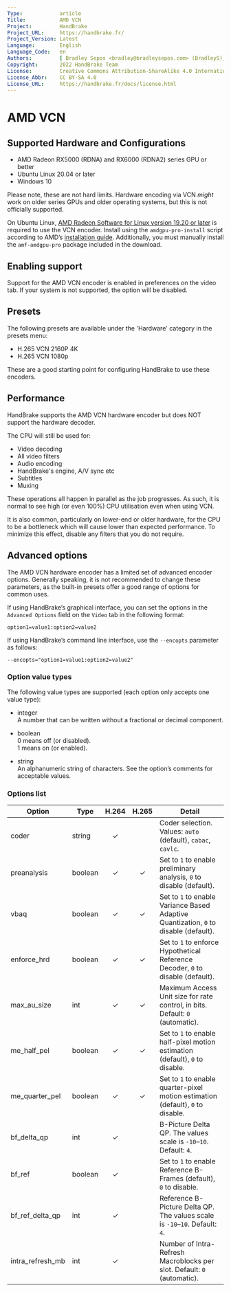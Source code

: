 ```yaml
---
Type:            article
Title:           AMD VCN
Project:         HandBrake
Project_URL:     https://handbrake.fr/
Project_Version: Latest
Language:        English
Language_Code:   en
Authors:         [ Bradley Sepos <bradley@bradleysepos.com> (BradleyS), Scott (s55) ]
Copyright:       2022 HandBrake Team
License:         Creative Commons Attribution-ShareAlike 4.0 International
License_Abbr:    CC BY-SA 4.0
License_URL:     https://handbrake.fr/docs/license.html
---
```


AMD VCN
=======

## Supported Hardware and Configurations

- AMD Radeon RX5000 (RDNA) and RX6000 (RDNA2) series GPU or better
- Ubuntu Linux 20.04 or later
- Windows 10

Please note, these are not hard limits. Hardware encoding via VCN *might* work on older series GPUs and older operating systems, but this is not officially supported.

On Ubuntu Linux, [AMD Radeon Software for Linux version 19.20 or later](https://www.amd.com/en/support/kb/release-notes/rn-amdgpu-unified-linux) is required to use the VCN encoder. Install using the `amdgpu-pro-install` script according to AMD’s [installation guide](https://amdgpu-install.readthedocs.io/en/latest/). Additionally, you must manually install the `amf-amdgpu-pro` package included in the download.

## Enabling support

Support for the AMD VCN encoder is enabled in preferences on the video tab. If your system is not supported, the option will be disabled.

## Presets

The following presets are available under the 'Hardware' category in the presets menu:

- H.265 VCN 2160P 4K
- H.265 VCN 1080p

These are a good starting point for configuring HandBrake to use these encoders.


## Performance

HandBrake supports the AMD VCN hardware encoder but does NOT support the hardware decoder.

The CPU will still be used for:

- Video decoding 
- All video filters
- Audio encoding 
- HandBrake's engine, A/V sync etc
- Subtitles
- Muxing

These operations all happen in parallel as the job progresses. As such, it is normal to see high (or even 100%) CPU utilisation even when using VCN.

It is also common, particularly on lower-end or older hardware, for the CPU to be a bottleneck which will cause lower than expected performance. To minimize this effect, disable any filters that you do not require.

## Advanced options

The AMD VCN hardware encoder has a limited set of advanced encoder options. Generally speaking, it is not recommended to change these parameters, as the built-in presets offer a good range of options for common uses.

If using HandBrake’s graphical interface, you can set the options in the `Advanced Options` field on the `Video` tab in the following format:

    option1=value1:option2=value2
    
If using HandBrake’s command line interface, use the `--encopts` parameter as follows:

    --encopts="option1=value1:option2=value2"



### Option value types

The following value types are supported (each option only accepts one value type):

- integer  
  A number that can be written without a fractional or decimal component.

- boolean  
  0 means off (or disabled).  
  1 means on (or enabled).
 
- string  
  An alphanumeric string of characters. See the option’s comments for acceptable values.

### Options list

| Option           | Type        | H.264 | H.265 | Detail                                                                               |
|------------------|-------------|:-----:|:-----:|--------------------------------------------------------------------------------------|
| coder            | string      |   ✓   |       | Coder selection. Values: `auto` (default), `cabac`, `cavlc`.                         |
| preanalysis      | boolean     |   ✓   |   ✓   | Set to `1` to enable preliminary analysis, `0` to disable (default).                 |
| vbaq             | boolean     |   ✓   |   ✓   | Set to `1` to enable Variance Based Adaptive Quantization, `0` to disable (default). |
| enforce_hrd      | boolean     |   ✓   |   ✓   | Set to `1` to enforce Hypothetical Reference Decoder, `0` to disable (default).      |
| max_au_size      | int         |   ✓   |   ✓   | Maximum Access Unit size for rate control, in bits. Default: `0` (automatic).        |
| me_half_pel      | boolean     |   ✓   |   ✓   | Set to `1` to enable half-pixel motion estimation (default), `0` to disable.         |
| me_quarter_pel   | boolean     |   ✓   |   ✓   | Set to `1` to enable quarter-pixel motion estimation (default), `0` to disable.      |
| bf_delta_qp      | int         |   ✓   |       | B-Picture Delta QP. The values scale is `-10`–`10`. Default: `4`.                    |
| bf_ref           | boolean     |   ✓   |       | Set to `1` to enable Reference B-Frames (default), `0` to disable.                   |
| bf_ref_delta_qp  | int         |   ✓   |       | Reference B-Picture Delta QP. The values scale is `-10`–`10`. Default: `4`.          |
| intra_refresh_mb | int         |   ✓   |       | Number of Intra-Refresh Macroblocks per slot. Default: `0` (automatic).              |
